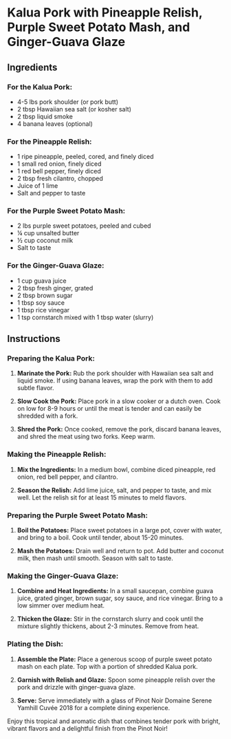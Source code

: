 # Kalua Pork with Pineapple Relish, Purple Sweet Potato Mash, and Ginger-Guava Glaze

## Ingredients

### For the Kalua Pork:
- 4-5 lbs pork shoulder (or pork butt)
- 2 tbsp Hawaiian sea salt (or kosher salt)
- 2 tbsp liquid smoke
- 4 banana leaves (optional)

### For the Pineapple Relish:
- 1 ripe pineapple, peeled, cored, and finely diced
- 1 small red onion, finely diced
- 1 red bell pepper, finely diced
- 2 tbsp fresh cilantro, chopped
- Juice of 1 lime
- Salt and pepper to taste

### For the Purple Sweet Potato Mash:
- 2 lbs purple sweet potatoes, peeled and cubed
- ¼ cup unsalted butter
- ½ cup coconut milk
- Salt to taste

### For the Ginger-Guava Glaze:
- 1 cup guava juice
- 2 tbsp fresh ginger, grated
- 2 tbsp brown sugar
- 1 tbsp soy sauce
- 1 tbsp rice vinegar
- 1 tsp cornstarch mixed with 1 tbsp water (slurry)

## Instructions

### Preparing the Kalua Pork:
1. **Marinate the Pork:** Rub the pork shoulder with Hawaiian sea salt and liquid smoke. If using banana leaves, wrap the pork with them to add subtle flavor.

2. **Slow Cook the Pork:** Place pork in a slow cooker or a dutch oven. Cook on low for 8-9 hours or until the meat is tender and can easily be shredded with a fork.

3. **Shred the Pork:** Once cooked, remove the pork, discard banana leaves, and shred the meat using two forks. Keep warm.

### Making the Pineapple Relish:
1. **Mix the Ingredients:** In a medium bowl, combine diced pineapple, red onion, red bell pepper, and cilantro.

2. **Season the Relish:** Add lime juice, salt, and pepper to taste, and mix well. Let the relish sit for at least 15 minutes to meld flavors.

### Preparing the Purple Sweet Potato Mash:
1. **Boil the Potatoes:** Place sweet potatoes in a large pot, cover with water, and bring to a boil. Cook until tender, about 15-20 minutes.

2. **Mash the Potatoes:** Drain well and return to pot. Add butter and coconut milk, then mash until smooth. Season with salt to taste.

### Making the Ginger-Guava Glaze:
1. **Combine and Heat Ingredients:** In a small saucepan, combine guava juice, grated ginger, brown sugar, soy sauce, and rice vinegar. Bring to a low simmer over medium heat.

2. **Thicken the Glaze:** Stir in the cornstarch slurry and cook until the mixture slightly thickens, about 2-3 minutes. Remove from heat.

### Plating the Dish:
1. **Assemble the Plate:** Place a generous scoop of purple sweet potato mash on each plate. Top with a portion of shredded Kalua pork.

2. **Garnish with Relish and Glaze:** Spoon some pineapple relish over the pork and drizzle with ginger-guava glaze.

3. **Serve:** Serve immediately with a glass of Pinot Noir Domaine Serene Yamhill Cuvée 2018 for a complete dining experience.

Enjoy this tropical and aromatic dish that combines tender pork with bright, vibrant flavors and a delightful finish from the Pinot Noir!